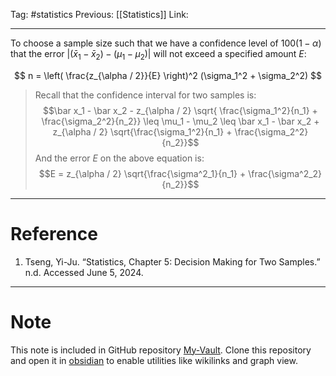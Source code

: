 Tag: #statistics 
Previous: [[Statistics]]
Link: 

---

To choose a sample size such that we have a confidence level of $100(1 - \alpha)$ that the error $\vert (\bar x_1 - \bar x_2) - (\mu_1 - \mu_2) \vert$ will not exceed a specified amount $E$:

$$
n = \left(
	\frac{z_{\alpha / 2}}{E}
\right)^2 (\sigma_1^2 + \sigma_2^2)
$$

> Recall that the confidence interval for two samples is:
> $$\bar x_1 - \bar x_2 - z_{\alpha / 2} \sqrt{ \frac{\sigma_1^2}{n_1} + \frac{\sigma_2^2}{n_2}} \leq \mu_1 - \mu_2 \leq \bar x_1 - \bar x_2 + z_{\alpha / 2} \sqrt{\frac{\sigma_1^2}{n_1} + \frac{\sigma_2^2}{n_2}}$$
> And the error $E$ on the above equation is:
> $$E = z_{\alpha / 2} \sqrt{\frac{\sigma^2_1}{n_1} + \frac{\sigma^2_2}{n_2}}$$

---

# Reference

1. Tseng, Yi-Ju. “Statistics, Chapter 5: Decision Making for Two Samples.” n.d. Accessed June 5, 2024.

---

# Note

This note is included in GitHub repository [My-Vault](https://github.com/LittleD3092/My-Vault.git). Clone this repository and open it in [obsidian](https://obsidian.md/) to enable utilities like wikilinks and graph view.